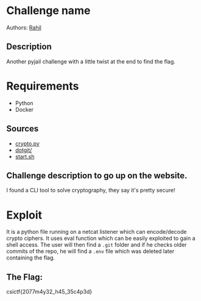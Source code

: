 
# Challenge name

Authors: [Rahil](https://github.com/alias-rahil)

## Description

Another pyjail challenge with a little twist at the end to find the flag.

# Requirements

- Python
- Docker

## Sources

- [crypto.py](./src/crypto.py)
- [dotgit/](./src/dotgit/)
- [start.sh](./src/start.sh)

## Challenge description to go up on the website.

I found a CLI tool to solve cryptography, they say it's pretty secure!

# Exploit

It is a python file running on a netcat listener which can encode/decode crypto ciphers. It uses eval function which can be easily exploited to gain a shell access. The user will then find a `.git` folder and if he checks older commits of the repo, he will find a `.env` file which was deleted later containing the flag.
 
## The Flag:
csictf{2077m4y32_h45_35c4p3d}
